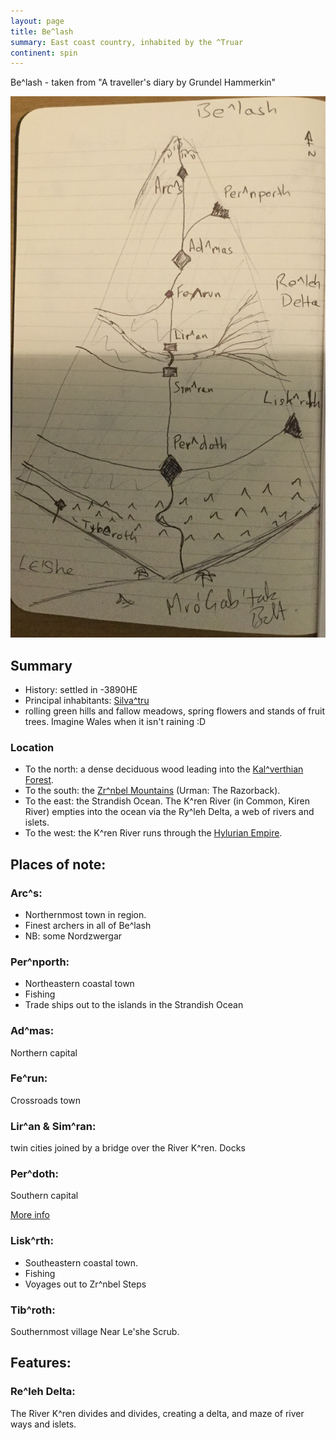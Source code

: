 ```yaml
---
layout: page
title: Be^lash
summary: East coast country, inhabited by the ^Truar
continent: spin
---
```


Be^lash - taken from "A traveller's diary by Grundel Hammerkin"

![Be^lash](/assets/belash-region.jpg)

## Summary

- History: settled in -3890HE
- Principal inhabitants: [Silva^tru](races/truar)
- rolling green hills and fallow meadows, spring flowers and stands of fruit
  trees. Imagine Wales when it isn't raining :D

### Location

- To the north: a dense deciduous wood leading into the
  [Kal^verthian Forest]({geography/kalverthian-forest).
- To the south: the [Zr^nbel Mountains](geography/zrinbel-steps) (Urman: The
  Razorback).
- To the east: the Strandish Ocean. The K^ren River (in Common, Kiren River)
  empties into the ocean via the Ry^leh Delta, a web of rivers and islets.
- To the west: the K^ren River runs through the
  [Hylurian Empire](geography/hyluria).

## Places of note:

### Arc^s:

- Northernmost town in region.
- Finest archers in all of Be^lash
- NB: some Nordzwergar

### Per^nporth:

- Northeastern coastal town
- Fishing
- Trade ships out to the islands in the Strandish Ocean

### Ad^mas:

Northern capital

### Fe^run:

Crossroads town

### Lir^an & Sim^ran:

twin cities joined by a bridge over the River K^ren. Docks

### Per^doth:

Southern capital

[More info](places/per-doth)

### Lisk^rth:

- Southeastern coastal town.
- Fishing
- Voyages out to Zr^nbel Steps

### Tib^roth:

Southernmost village Near Le'she Scrub.

## Features:

### Re^leh Delta:

The River K^ren divides and divides, creating a delta, and maze of river ways
and islets.
